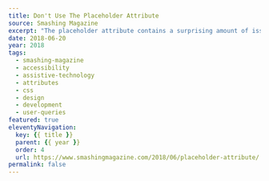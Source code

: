 ```yaml
---
title: Don't Use The Placeholder Attribute
source: Smashing Magazine
excerpt: "The placeholder attribute contains a surprising amount of issues that prevent it from delivering on what it promises. Let’s clarify why you need to stop using it."
date: 2018-06-20
year: 2018
tags:
  - smashing-magazine
  - accessibility
  - assistive-technology
  - attributes
  - css
  - design
  - development
  - user-queries
featured: true
eleventyNavigation:
  key: {{ title }}
  parent: {{ year }}
  order: 4
  url: https://www.smashingmagazine.com/2018/06/placeholder-attribute/
permalink: false
---
```

